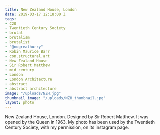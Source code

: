 ```yaml
---
title: New Zealand House, London
date: 2019-03-17 12:18:00 Z
tags:
- C20
- Twentieth Century Society
- brutal
- brutalism
- brutalist
- "@nogreathurry"
- Robin Maurice Barr
- con.structural.art
- New Zealand House
- Sir Robert Matthew
- mid century
- London
- London Architecture
- abstract
- abstract architecture
image: "/uploads/NZH.jpg"
thumbnail_image: "/uploads/NZH_thumbnail.jpg"
layout: photo
---
```


New Zealand House, London. Designed by Sir Robert Matthew. It was opened by the Queen in 1963. My photo has been used by the Twentieth Century Society, with my permission, on its instagram page. 